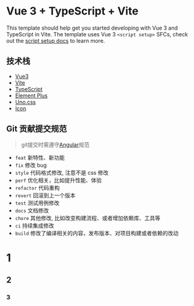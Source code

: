 # Vue 3 + TypeScript + Vite

This template should help get you started developing with Vue 3 and TypeScript in Vite. The template uses Vue 3 `<script setup>` SFCs, check out the [script setup docs](https://v3.vuejs.org/api/sfc-script-setup.html#sfc-script-setup) to learn more.

## 技术栈

- [Vue3](https://v3.vuejs.org/)
- [Vite](https://vitejs.dev/)
- [TypeScript](https://www.typescriptlang.org/)
- [Element Plus](https://element-plus.org/zh-CN/)
- [Uno.css](https://unocss.dev/)
- [Icon](https://icones.js.org/collection/material-symbols)


## Git 贡献提交规范

> git提交时需遵守[Angular](https://github.com/conventional-changelog/conventional-changelog/tree/master/packages/conventional-changelog-angular)规范

- `feat` 新特性、新功能
- `fix` 修改 bug
- `style` 代码格式修改, 注意不是 css 修改
- `perf` 优化相关，比如提升性能、体验
- `refactor` 代码重构
- `revert` 回滚到上一个版本
- `test` 测试用例修改
- `docs` 文档修改
- `chore` 其他修改, 比如改变构建流程、或者增加依赖库、工具等
- `ci` 持续集成修改
- `build` 修改了编译相关的内容，发布版本、对项目构建或者依赖的改动

# 1
## 2
### 3
